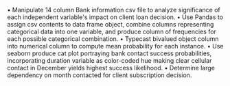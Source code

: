 • Manipulate 14 column Bank information csv file to analyze significance of each independent variable's impact on client loan decision.
• Use Pandas to assign csv contents to data frame object, combine columns representing categorical data into one variable, and produce column of frequencies for each possible categorical combination. 
• Typecast bivalued object column into numerical column to compute mean probability for each instance.
• Use seaborn produce cat plot portraying bank contact success probabilities, incorporating duration variable as color-coded hue making clear cellular contact in December yields highest success likelihood. 
• Determine large dependency on month contacted for client subscription decision.

